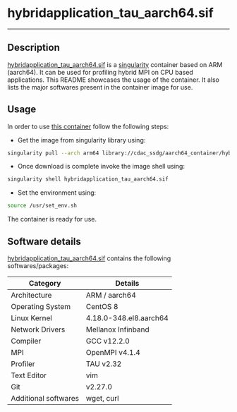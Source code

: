 #  hybridapplication_tau_aarch64.sif
---

## Description

[hybridapplication_tau_aarch64.sif](https://cloud.sylabs.io/library/cdac_ssdg/aarch64_container/hybridapplication_tau_aarch64) is a [singularity](https://en.wikipedia.org/wiki/Singularity_(software)) container based on ARM (aarch64). It can be used for profiling hybrid MPI on CPU based applications. This README showcases the usage of the container. It also lists the major softwares present in the container image for use.

## Usage

In order to use [this container](https://cloud.sylabs.io/library/cdac_ssdg/aarch64_container/hybridapplication_tau_aarch64) follow the following steps:

+ Get the image from singularity library using:
```bash
singularity pull --arch arm64 library://cdac_ssdg/aarch64_container/hybridapplication_tau_aarch64:v1
```

+ Once download is complete invoke the image shell using:
```bash
singularity shell hybridapplication_tau_aarch64.sif
 ```

+ Set the environment using:
```bash
source /usr/set_env.sh
```

The container is ready for use.


## Software details

[hybridapplication_tau_aarch64.sif]([singularity-link](https://cloud.sylabs.io/library/cdac_ssdg/aarch64_container/hybridapplication_tau_aarch64)) contains the following softwares/packages:

| Category | Details |
| --- | --- |
| Architecture | ARM / aarch64 |
| Operating System | CentOS 8 |
| Linux Kernel | 4.18.0-348.el8.aarch64 |
| Network Drivers | Mellanox Infinband |
| Compiler | GCC v12.2.0 |
| MPI | OpenMPI v4.1.4 |
| Profiler | TAU v2.32 |
| Text Editor | vim |
| Git | v2.27.0 |
| Additional softwares| wget, curl |



